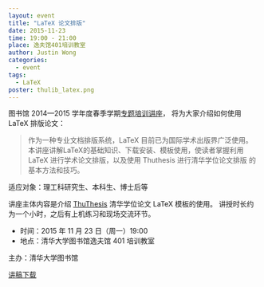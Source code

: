 ```yaml
---
layout: event
title: "LaTeX 论文排版"
date: 2015-11-23
time: 19:00 - 21:00
place: 逸夫馆401培训教室
author: Justin Wong
categories:
  - event
tags:
  - LaTeX
poster: thulib_latex.png
---
```


图书馆 2014—2015 学年度春季学期[专题培训讲座][lectures]，
将为大家介绍如何使用 LaTeX 排版论文：

> 作为一种专业文档排版系统，LaTeX 目前已为国际学术出版界广泛使用。
> 本讲座讲解LaTeX的基础知识、下载安装、模板使用，使读者掌握利用
> LaTeX 进行学术论文排版，以及使用 Thuthesis 进行清华学位论文排版
> 的基本方法和技巧。

适应对象：理工科研究生、本科生、博士后等

讲座主体内容是介绍 [ThuThesis] 清华学位论文 LaTeX 模板的使用。
讲授时长约为一个小时，之后有上机练习和现场交流环节。


- 时间：2015 年 11 月 23 日（周一）19:00
- 地点：清华大学图书馆逸夫馆 401 培训教室

主办：清华大学图书馆

[讲稿下载](https://dn-tuna.qbox.me/assets/slides/latex-talk-v2.0.pdf)

[lectures]: http://lib.tsinghua.edu.cn/service/workshop.html
[ThuThesis]: https://github.com/xueruini/thuthesis

